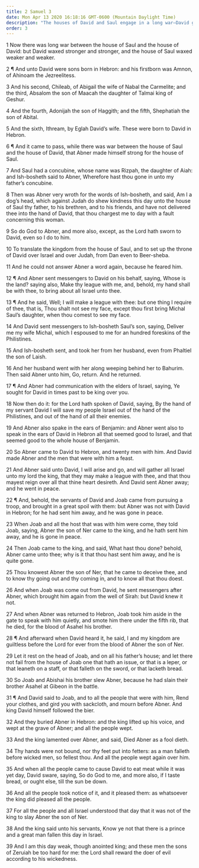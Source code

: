 ```yaml
---
title: 2 Samuel 3
date: Mon Apr 13 2020 16:18:16 GMT-0600 (Mountain Daylight Time)
description: "The houses of David and Saul engage in a long war—David grows stronger—Abner joins David but is slain by Joab—David mourns for Abner."
order: 3
---
```


1 Now there was long war between the house of Saul and the house of David: but David waxed stronger and stronger, and the house of Saul waxed weaker and weaker.

2 ¶ And unto David were sons born in Hebron: and his firstborn was Amnon, of Ahinoam the Jezreelitess.

3 And his second, Chileab, of Abigail the wife of Nabal the Carmelite; and the third, Absalom the son of Maacah the daughter of Talmai king of Geshur.

4 And the fourth, Adonijah the son of Haggith; and the fifth, Shephatiah the son of Abital.

5 And the sixth, Ithream, by Eglah David’s wife. These were born to David in Hebron.

6 ¶ And it came to pass, while there was war between the house of Saul and the house of David, that Abner made himself strong for the house of Saul.

7 And Saul had a concubine, whose name was Rizpah, the daughter of Aiah: and Ish-bosheth said to Abner, Wherefore hast thou gone in unto my father’s concubine.

8 Then was Abner very wroth for the words of Ish-bosheth, and said, Am I a dog’s head, which against Judah do shew kindness this day unto the house of Saul thy father, to his brethren, and to his friends, and have not delivered thee into the hand of David, that thou chargest me to day with a fault concerning this woman.

9 So do God to Abner, and more also, except, as the Lord hath sworn to David, even so I do to him.

10 To translate the kingdom from the house of Saul, and to set up the throne of David over Israel and over Judah, from Dan even to Beer-sheba.

11 And he could not answer Abner a word again, because he feared him.

12 ¶ And Abner sent messengers to David on his behalf, saying, Whose is the land? saying also, Make thy league with me, and, behold, my hand shall be with thee, to bring about all Israel unto thee.

13 ¶ And he said, Well; I will make a league with thee: but one thing I require of thee, that is, Thou shalt not see my face, except thou first bring Michal Saul’s daughter, when thou comest to see my face.

14 And David sent messengers to Ish-bosheth Saul’s son, saying, Deliver me my wife Michal, which I espoused to me for an hundred foreskins of the Philistines.

15 And Ish-bosheth sent, and took her from her husband, even from Phaltiel the son of Laish.

16 And her husband went with her along weeping behind her to Bahurim. Then said Abner unto him, Go, return. And he returned.

17 ¶ And Abner had communication with the elders of Israel, saying, Ye sought for David in times past to be king over you.

18 Now then do it: for the Lord hath spoken of David, saying, By the hand of my servant David I will save my people Israel out of the hand of the Philistines, and out of the hand of all their enemies.

19 And Abner also spake in the ears of Benjamin: and Abner went also to speak in the ears of David in Hebron all that seemed good to Israel, and that seemed good to the whole house of Benjamin.

20 So Abner came to David to Hebron, and twenty men with him. And David made Abner and the men that were with him a feast.

21 And Abner said unto David, I will arise and go, and will gather all Israel unto my lord the king, that they may make a league with thee, and that thou mayest reign over all that thine heart desireth. And David sent Abner away; and he went in peace.

22 ¶ And, behold, the servants of David and Joab came from pursuing a troop, and brought in a great spoil with them: but Abner was not with David in Hebron; for he had sent him away, and he was gone in peace.

23 When Joab and all the host that was with him were come, they told Joab, saying, Abner the son of Ner came to the king, and he hath sent him away, and he is gone in peace.

24 Then Joab came to the king, and said, What hast thou done? behold, Abner came unto thee; why is it that thou hast sent him away, and he is quite gone.

25 Thou knowest Abner the son of Ner, that he came to deceive thee, and to know thy going out and thy coming in, and to know all that thou doest.

26 And when Joab was come out from David, he sent messengers after Abner, which brought him again from the well of Sirah: but David knew it not.

27 And when Abner was returned to Hebron, Joab took him aside in the gate to speak with him quietly, and smote him there under the fifth rib, that he died, for the blood of Asahel his brother.

28 ¶ And afterward when David heard it, he said, I and my kingdom are guiltless before the Lord for ever from the blood of Abner the son of Ner.

29 Let it rest on the head of Joab, and on all his father’s house; and let there not fail from the house of Joab one that hath an issue, or that is a leper, or that leaneth on a staff, or that falleth on the sword, or that lacketh bread.

30 So Joab and Abishai his brother slew Abner, because he had slain their brother Asahel at Gibeon in the battle.

31 ¶ And David said to Joab, and to all the people that were with him, Rend your clothes, and gird you with sackcloth, and mourn before Abner. And king David himself followed the bier.

32 And they buried Abner in Hebron: and the king lifted up his voice, and wept at the grave of Abner; and all the people wept.

33 And the king lamented over Abner, and said, Died Abner as a fool dieth.

34 Thy hands were not bound, nor thy feet put into fetters: as a man falleth before wicked men, so fellest thou. And all the people wept again over him.

35 And when all the people came to cause David to eat meat while it was yet day, David sware, saying, So do God to me, and more also, if I taste bread, or ought else, till the sun be down.

36 And all the people took notice of it, and it pleased them: as whatsoever the king did pleased all the people.

37 For all the people and all Israel understood that day that it was not of the king to slay Abner the son of Ner.

38 And the king said unto his servants, Know ye not that there is a prince and a great man fallen this day in Israel.

39 And I am this day weak, though anointed king; and these men the sons of Zeruiah be too hard for me: the Lord shall reward the doer of evil according to his wickedness.
